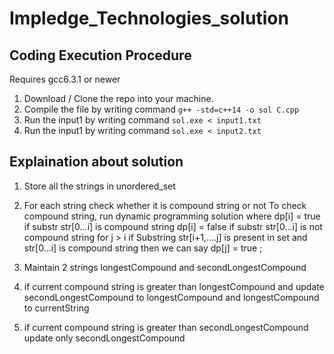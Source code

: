 # Impledge_Technologies_solution


## Coding Execution Procedure

Requires gcc6.3.1 or newer

 1. Download / Clone the repo into your machine.
 2. Compile the file by writing command 
`g++ -std=c++14 -o sol C.cpp`
 3. Run the input1 by writing command 
`sol.exe < input1.txt`
 4.  Run the input1 by writing command 
`sol.exe < input2.txt`

## Explaination about solution

1. Store all the strings in unordered_set
2. For each string check whether it is compound string or not
    To check compound string, run dynamic programming solution 
    where dp[i] = true if substr str[0...i] is compound string 
          dp[i] = false if substr str[0...i] is not compound string
          for j > i if Substring str[i+1,....j] is present in set and str[0...i] is compound string then we can say
            dp[j] = true ;
            
 3. Maintain 2 strings longestCompound and secondLongestCompound
 4. if current compound string is greater than longestCompound and update secondLongestCompound to longestCompound and longestCompound to currentString
 5. if current compound string is greater than secondLongestCompound update only secondLongestCompound
 
 
        

